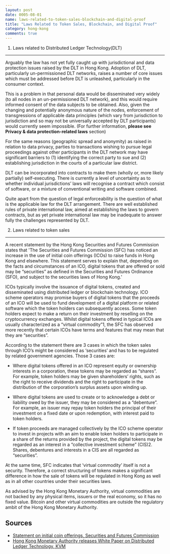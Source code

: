 ```yaml
---
layout: post
date: 0005-08-01
name: laws-related-to-token-sales-blockchain-and-digital-proof
title: "Laws Related to Token Sales, Blockchain, and Digital Proof"
category: hong-kong
comments: true
---
```


1. Laws related to Distributed Ledger Technology(DLT)
------

Arguably the law has not yet fully caught up with jurisdictional and data protection issues raised by the DLT in Hong Kong. Adoption of DLT, particularly un-permissioned DLT networks, raises a number of core issues which must be addressed before DLT is unleashed, particularly in the consumer context.

This is a problem in that personal data would be disseminated very widely (to all nodes in an un-permissioned DLT network), and this would require informed consent of the data subjects to be obtained. Also, given the changing and potentially anonymous nature of the nodes, enforcement of transgressions of applicable data principles (which vary from jurisdiction to jurisdiction and so may not be universally accepted by DLT participants) would currently seem impossible. (For further information, __please see Privacy & data protection-related laws__ section)

For the same reasons (geographic spread and anonymity) as raised in relation to data privacy, parties to transactions wishing to pursue legal proceedings against other participants in the DLT network may have significant barriers to (1) identifying the correct party to sue and (2) establishing jurisdiction in the courts of a particular law district.

DLT can be incorporated into contracts to make them (wholly or, more likely partially) self-executing. There is currently a level of uncertainty as to whether individual jurisdictions’ laws will recognise a contract which consist of software, or a mixture of conventional writing and software combined.

Quite apart from the question of legal enforceability is the question of what is the applicable law for the DLT arrangement. There are well established rules of private international law, aimed at establishing the laws to govern contracts, but as yet private international law may be inadequate to answer fully the challenges represented by DLT.


2. Laws related to token sales
------

A recent statement by the Hong Kong Securities and Futures Commission states that 'The Securities and Futures Commission (SFC) has noticed an increase in the use of initial coin offerings (ICOs) to raise funds in Hong Kong and elsewhere. This statement serves to explain that, depending on the facts and circumstances of an ICO, digital tokens that are offered or sold may be “securities” as defined in the Securities and Futures Ordinance (SFO), and subject to the securities laws of Hong Kong.’

ICOs typically involve the issuance of digital tokens, created and disseminated using distributed ledger or blockchain technology. ICO scheme operators may promise buyers of digital tokens that the proceeds of an ICO will be used to fund development of a digital platform or related software which the token holders can subsequently access. Some token holders expect to make a return on their investment by reselling on the cryptocurrency exchanges. Whilst digital tokens offered in typical ICOs are usually characterized as a “virtual commodity”1, the SFC has observed more recently that certain ICOs have terms and features that may mean that they are “securities”.

According to the statement there are 3 cases in which the token sales through ICO’s might be considered as ‘securities’ and has to be regulated by related government agencies. Those 3 cases are:

  - Where digital tokens offered in an ICO represent equity or ownership interests in a corporation, these tokens may be regarded as “shares”. For example, token holders may be given shareholders’ rights, such as the right to receive dividends and the right to participate in the distribution of the corporation’s surplus assets upon winding up.

  - Where digital tokens are used to create or to acknowledge a debt or liability owed by the issuer, they may be considered as a “debenture”. For example, an issuer may repay token holders the principal of their investment on a fixed date or upon redemption, with interest paid to token holders.
  
  - If token proceeds are managed collectively by the ICO scheme operator to invest in projects with an aim to enable token holders to participate in a share of the returns provided by the project, the digital tokens may be regarded as an interest in a “collective investment scheme” (CIS)2. Shares, debentures and interests in a CIS are all regarded as “securities”.

At the same time, SFC indicates that ‘virtual commodity’ itself is not a security. Therefore, a correct structuring of tokens makes a significant difference in how the sale of tokens will be regulated in Hong Kong as well as in all other countries under their securities laws. 

As advised by the Hong Kong Monetary Authority, virtual commodities are not backed by any physical items, issuers or the real economy, so it has no fixed value.  Bitcoin and other virtual commodities are outside the regulatory ambit of the Hong Kong Monetary Authority.



Sources
------ 

- [Statement on initial coin offerings, Securities and Futures Commission](http://www.sfc.hk/web/EN/news-and-announcements/policy-statements-and-announcements/statement-on-initial-coin-offerings.html)
- [Hong Kong Monetary Authority releases White Paper on Distributed Ledger Technology, KVM](http://www.kwm.com/en/hk/knowledge/insights/hk-monetary-authority-releases-white-paper-on-dlt-20161207)
